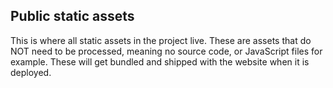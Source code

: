 ## Public static assets

This is where all static assets in the project live. These are assets that do NOT need to be processed, meaning no source code, or JavaScript files for example. These will get bundled and shipped with the website when it is deployed.
